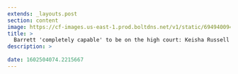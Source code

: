 ```yaml
--- 
extends: _layouts.post 
section: content 
image: https://cf-images.us-east-1.prod.boltdns.net/v1/static/694940094001/545bb013-9712-4cca-91d9-17b8014de98b/ffc498f5-cbc6-43e7-9151-db7ea3655d80/1280x720/match/image.jpg 
title: > 
  Barrett 'completely capable' to be on the high court: Keisha Russell 
description: > 
   
date: 1602504074.2215667 
--- 
```


